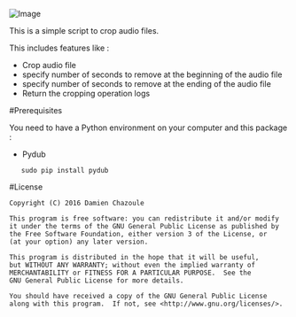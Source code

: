 ![Image](https://raw.githubusercontent.com/MrDoomy/MusicCropper/master/dev/music_cropper.png)

This is a simple script to crop audio files.

This includes features like :
- Crop audio file
- specify number of seconds to remove at the beginning of the audio file
- specify number of seconds to remove at the ending of the audio file
- Return the cropping operation logs

#Prerequisites

You need to have a Python environment on your computer and this package :

- Pydub

```shell
   sudo pip install pydub
```

#License

    Copyright (C) 2016 Damien Chazoule

    This program is free software: you can redistribute it and/or modify
    it under the terms of the GNU General Public License as published by
    the Free Software Foundation, either version 3 of the License, or
    (at your option) any later version.

    This program is distributed in the hope that it will be useful,
    but WITHOUT ANY WARRANTY; without even the implied warranty of
    MERCHANTABILITY or FITNESS FOR A PARTICULAR PURPOSE.  See the
    GNU General Public License for more details.

    You should have received a copy of the GNU General Public License
    along with this program.  If not, see <http://www.gnu.org/licenses/>.
